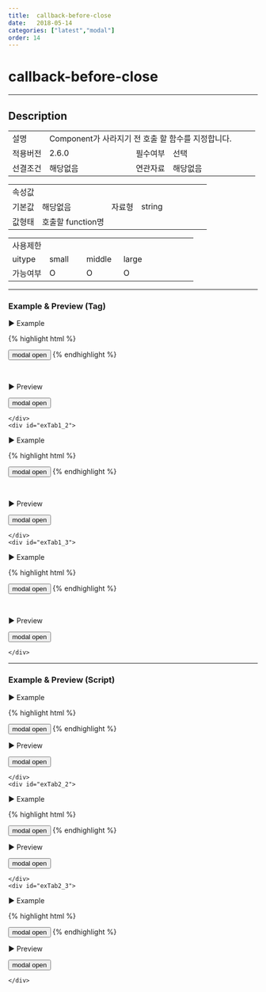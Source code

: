 ```yaml
---
title:  callback-before-close
date:   2018-05-14
categories: ["latest","modal"]
order: 14
---
```


callback-before-close
===

---

## Description

<table style="width:100%">
    <colgroup>
        <col width="15%"/>
        <col width="35%"/>
        <col width="15%"/>
        <col width="35%"/>
    </colgroup>
    <tr>
        <td class="tdTitle">설명</td>
        <td colspan="3">Component가 사라지기 전 호출 할 함수를 지정합니다.</td>
    </tr>
    <tr>
        <td class="tdTitle">적용버전</td>
        <td>2.6.0</td>
        <td class="tdTitle">필수여부</td>
        <td>선택</td>
    </tr>
    <tr>
        <td class="tdTitle">선결조건</td>
        <td>해당없음</td>
        <td class="tdTitle">연관자료</td>
        <td>해당없음</td>
    </tr>
</table>
<table style="width:100%">
    <colgroup>
        <col width="15%"/>
        <col width="35%"/>
        <col width="15%"/>
        <col width="35%"/>
    </colgroup>
    <tr>
        <td class="tdTitle tdBg" colspan="4">속성값</td>
    </tr>
    <tr>
        <td class="tdTitle">기본값</td>
        <td>해당없음</td>
        <td class="tdTitle">자료형</td>
        <td>string</td>
    </tr>
    <tr>
        <td class="tdTitle">값형태</td>
        <td colspan="3">호출할 function명</td>
    </tr>
</table>
<table style="width:100%">
    <colgroup>
        <col width="20%"/>
        <col width="20%"/>
        <col width="20%"/>
        <col width="20%"/>
        <col width="20%"/>
    </colgroup>
    <tr>
        <td class="tdTitle tdBg" colspan="5">사용제한</td>
    </tr>
    <tr>
        <td>uitype</td>
        <td class="tdCenter">small</td>
        <td class="tdCenter">middle</td>
        <td class="tdCenter">large</td>
        <td></td>
    </tr>
    <tr>
        <td>가능여부</td>
        <td class="tdBlue tdCenter">O</td>
        <td class="tdBlue tdCenter">O</td>
        <td class="tdBlue tdCenter">O</td>
        <td></td>
    </tr>
</table>

---
### Example & Preview (Tag)

<script>
    function beforeCloseFunc(){
        alert('close전 호출');
    }
</script>

<sbux-tabs id="exTab1" name="exTab1" uitype="normal" title-target-id-array="exTab1_1^exTab1_2^exTab1_3" title-text-array="small^middle^large" is-scrollable="false">
</sbux-tabs>
<div class="tab-content">
    <div id="exTab1_1">

▶ Example

{% highlight html %}
<script>
    function beforeCloseFunc(){
        alert('close전 호출');
    }
</script>
<sbux-modal id="sbIdx1_1" name="sbTagNm1_1" uitype="small" callback-before-close="beforeCloseFunc"></sbux-modal>
<input type="button" value="modal open" onclick="SBUxMethod.openModal('sbTagNm1_1')">
{% endhighlight %}

<br>

▶ Preview 

<sbux-modal id="sbIdx1_1" name="sbTagNm1_1" uitype="small" callback-before-close="beforeCloseFunc"></sbux-modal>
<input type="button" value="modal open" onclick="SBUxMethod.openModal('sbTagNm1_1')">

    </div>
    <div id="exTab1_2">

▶ Example

{% highlight html %}
<script>
    function beforeCloseFunc(){
        alert('close전 호출');
    }
</script>
<sbux-modal id="sbIdx1_2" name="sbTagNm1_2" uitype="middle" callback-before-close="beforeCloseFunc"></sbux-modal>
<input type="button" value="modal open" onclick="SBUxMethod.openModal('sbTagNm1_2')">
{% endhighlight %}


<br>

▶ Preview 

<sbux-modal id="sbIdx1_2" name="sbTagNm1_2" uitype="middle" callback-before-close="beforeCloseFunc"></sbux-modal>
<input type="button" value="modal open" onclick="SBUxMethod.openModal('sbTagNm1_2')">

    </div>
    <div id="exTab1_3">

▶ Example

{% highlight html %}
<script>
    function beforeCloseFunc(){
        alert('close전 호출');
    }
</script>
<sbux-modal id="sbIdx1_3" name="sbTagNm1_3" uitype="large" callback-before-close="beforeCloseFunc"></sbux-modal>
<input type="button" value="modal open" onclick="SBUxMethod.openModal('sbTagNm1_3')">
{% endhighlight %}

<br>

▶ Preview 

<sbux-modal id="sbIdx1_3" name="sbTagNm1_3" uitype="large" callback-before-close="beforeCloseFunc"></sbux-modal>
<input type="button" value="modal open" onclick="SBUxMethod.openModal('sbTagNm1_3')">

    </div>
</div>

---
### Example & Preview (Script)

<sbux-tabs id="exTab2" name="exTab2" uitype="normal" title-target-id-array="exTab2_1^exTab2_2^exTab2_3" title-text-array="small^middle^large" is-scrollable="false">
</sbux-tabs>
<div class="tab-content">
    <div id="exTab2_1">

▶ Example

{% highlight html %}
<div id="sbArea2_1"></div>
<input type="button" value="modal open" onclick="SBUxMethod.openModal('sbScriptNm2_1')">
<script>
    function beforeCloseFunc(){
        alert('close전 호출');
    }
    $(document).ready(function(){
        $('#sbArea2_1').sbModal({
            name : 'sbScriptNm2_1',
            uitype : 'small',
            callbackBeforeClose : 'beforeCloseFunc'
        });
    }); 
</script>
{% endhighlight %}

<br>

▶ Preview 

<div id="sbArea2_1"></div>
<input type="button" value="modal open" onclick="SBUxMethod.openModal('sbScriptNm2_1')">
<script>
    $(document).ready(function(){
        $('#sbArea2_1').sbModal({
            name : 'sbScriptNm2_1',
            uitype : 'small',
            callbackBeforeClose : 'beforeCloseFunc'
        });
    }); 
</script>

    </div>
    <div id="exTab2_2">

▶ Example

{% highlight html %}
<div id="sbArea2_2"></div>
<input type="button" value="modal open" onclick="SBUxMethod.openModal('sbScriptNm2_2')">
<script>
    function beforeCloseFunc(){
        alert('close전 호출');
    }
    $(document).ready(function(){
        $('#sbArea2_2').sbModal({
            name : 'sbScriptNm2_2',
            uitype : 'middle',
            callbackBeforeClose : 'beforeCloseFunc'
        });
    }); 
</script>
{% endhighlight %}

<br>

▶ Preview 

<div id="sbArea2_2"></div>
<input type="button" value="modal open" onclick="SBUxMethod.openModal('sbScriptNm2_2')">
<script>
    $(document).ready(function(){
        $('#sbArea2_2').sbModal({
            name : 'sbScriptNm2_2',
            uitype : 'middle',
            callbackBeforeClose : 'beforeCloseFunc'
        });
    }); 
</script>

    </div>
    <div id="exTab2_3">

▶ Example

{% highlight html %}
<div id="sbArea2_3"></div>
<input type="button" value="modal open" onclick="SBUxMethod.openModal('sbScriptNm2_3')">
<script>
    function beforeCloseFunc(){
        alert('close전 호출');
    }
    $(document).ready(function(){
        $('#sbArea2_3').sbModal({
            name : 'sbScriptNm2_3',
            uitype : 'large',
            callbackBeforeClose : 'beforeCloseFunc'
        });
    }); 
</script>
{% endhighlight %}

<br>

▶ Preview 

<div id="sbArea2_3"></div>
<input type="button" value="modal open" onclick="SBUxMethod.openModal('sbScriptNm2_3')">
<script>
    $(document).ready(function(){
        $('#sbArea2_3').sbModal({
            name : 'sbScriptNm2_3',
            uitype : 'large',
            callbackBeforeClose : 'beforeCloseFunc'
        });
    }); 
</script>

    </div>
</div>